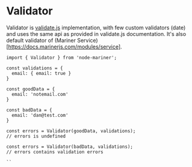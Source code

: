 # Validator

Validator is [validate.js](https://validatejs.org/) implementation, with few
custom validators (date) and uses the same api as provided in validate.js documentation.
It's also default validator of (Mariner Service)[https://docs.marinerjs.com/modules/service].

```
import { Validator } from 'node-mariner';

const validations = {
  email: { email: true }
}

const goodData = {
  email: 'notemail.com'
}

const badData = {
  email: 'dan@test.com'
}

const errors = Validator(goodData, validations);
// errors is undefined

const errors = Validator(badData, validations);
// errors contains validation errors

``
